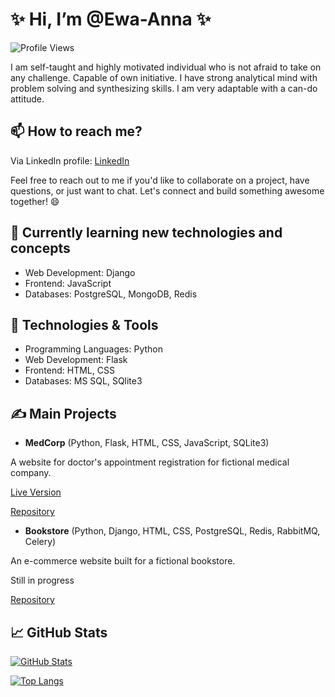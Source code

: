 # ✨ Hi, I’m @Ewa-Anna ✨

![Profile Views](https://komarev.com/ghpvc/?username=Ewa-Anna&color=brightgreen)

I am self-taught and highly motivated individual who is not afraid to take on any challenge. Capable of own initiative. I have strong analytical mind with problem solving and synthesizing skills. I am very adaptable with a can-do attitude.

## 📫 How to reach me? 

Via LinkedIn profile: [LinkedIn](https://www.linkedin.com/in/ewa-kucala/)

Feel free to reach out to me if you'd like to collaborate on a project, have questions, or just want to chat. Let's connect and build something awesome together! 😄

## 📖 Currently learning new technologies and concepts
- Web Development: Django
- Frontend: JavaScript
- Databases: PostgreSQL, MongoDB, Redis
 
## 🔧 Technologies & Tools
- Programming Languages: Python
- Web Development: Flask
- Frontend: HTML, CSS
- Databases: MS SQL, SQlite3

## ✍️ Main Projects
- **MedCorp** (Python, Flask, HTML, CSS, JavaScript, SQLite3)
  
A website for doctor's appointment registration for fictional medical company.
  
[Live Version](https://medcorp.onrender.com/)

[Repository](https://github.com/Ewa-Anna/MedCorp)
- **Bookstore** (Python, Django, HTML, CSS, PostgreSQL, Redis, RabbitMQ, Celery)
  
An e-commerce website built for a fictional bookstore.
  
Still in progress

[Repository](https://github.com/Ewa-Anna/Bookstore)
  
## 📈 GitHub Stats

[![GitHub Stats](https://github-readme-stats.vercel.app/api?username=Ewa-Anna&show_icons=true&theme=dracula)](https://github.com/anuraghazra/github-readme-stats)

[![Top Langs](https://github-readme-stats.vercel.app/api/top-langs/?username=Ewa-Anna&layout=compact&theme=dracula&hide=dockerfile,mako,shell)](https://github.com/anuraghazra/github-readme-stats)

